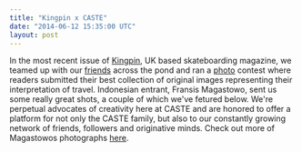 ```yaml
---
title: "Kingpin x CASTE"
date: "2014-06-12 15:35:00 UTC"
layout: post
---
```


<p>In the most recent issue of <a href="http://kingpin.mpora.com/">Kingpin</a>, UK based skateboarding magazine, we teamed up with our&nbsp;<a href="http://www.thistimetomorrowvideo.com/TTT/Will_Harmon.html">friends</a> across the pond and ran a <a href="http://www.samashley.com/">photo</a> contest where readers submitted their best collection of original images representing their interpretation of travel. Indonesian entrant, Fransis Magastowo, sent us some really great shots, a couple&nbsp;of which we&#39;ve&nbsp;fetured below. We&#39;re perpetual advocates of creativity here at CASTE and are honored to offer a platform for not only the CASTE family, but also to our&nbsp;constantly growing network of friends, followers and originative minds. Check out more of Magastowos photographs <a href="http://fransismagastowo.tumblr.com/">here</a>.&nbsp;</p>

<p><img alt="" data-rich-file-id="47" src="http://s3.amazonaws.com/caste-server-production/rich/rich_files/rich_files/47/blog/man-20carrying-20son.jpg" /><img alt="" data-rich-file-id="48" src="http://s3.amazonaws.com/caste-server-production/rich/rich_files/rich_files/48/blog/traditional-20market.jpg" /></p>

